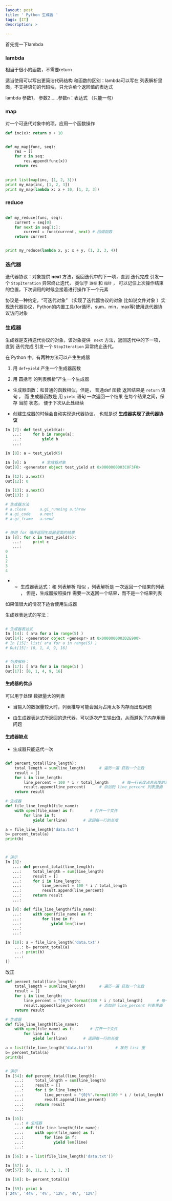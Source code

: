 ```yaml
---
layout: post
title: ' Python 生成器 '
tags: [IT]
description: >
  
---
```


首先提一下lambda

### lambda

相当于很小的函数，不需要return 
 
适当使用可以写出更简洁代码结构
和函数的区别：lambda可以写在  列表解析里面，不支持语句的代码块，只允许单个返回值的表达式 

lambda 参数1， 参数2......参数n：表达式	（只能一句）

### map

对一个可迭代对象中的项，应用一个函数操作


```python
def inc(x): return x + 10


def my_map(func, seq):
	res = []
	for x in seq:
		res.append(func(x))
	return res

	
print list(map(inc, [1, 2, 3]))
print my_map(inc, [1, 2, 3])
print my_map(lambda x: x + 10, [1, 2, 3])
```


### reduce


```python

def my_reduce(func, seq):
	current = seq[0]
	for next in seq[1:]:
		current = func(current, next) # 回调函数
	return current


print my_reduce(lambda x, y: x + y, (1, 2, 3, 4))

```


### 迭代器

迭代器协议：对象提供 __next__ 方法，返回迭代中的下一项，直到    迭代完成   引发一个  `StopIteration`   异常终止迭代，  类似于  `游标`   和  `指针`  ， 可以记住上次操作结束的位置，下次调用的时候会接着进行操作下一个元素


协议是一种约定，“可迭代对象” （实现了迭代器协议的对象    比如说文件对象 ）实现迭代器协议，Python的内置工具(for循环，sum，min，max等)使用迭代器协议访问对象



### 生成器

生成器是支持迭代协议的对象，该对象提供 ` next`   方法，返回迭代中的下一项，直到    迭代完成   引发一个  `StopIteration`   异常终止迭代。

在 Python 中，有两种方法可以产生生成器

1. 用  `def+yield`  产生一个生成器函数

2. 用  圆括号  的列表解析”产生一个生成器


* 生成器函数：和普通的函数相似，但是， 普通def 函数 返回结果是  `return`  语句 ， 而 生成器函数是 用  `yield`  语句    一次返回一个结果  在每个结果之间，保存 当前 状态， 便于下次从此处继续


* 创建生成器的时候会自动实现迭代器协议， 也就是说      **生成器实现了迭代器协议**

```python
In [7]: def test_yield(a):
   ...:     for b in range(a):
   ...:         yield b
   ...:

In [8]: a = test_yield(5)

In [9]: a		# 生成器对象
Out[9]: <generator object test_yield at 0x0000000003C0F3F0>

In [12]: a.next()
Out[12]: 0

In [13]: a.next()
Out[13]: 1

# 生成器方法
# a.close      a.gi_running a.throw
# a.gi_code    a.next
# a.gi_frame   a.send


# 使用 for 循环返回生成器里面的结果
In [8]: for c in test_yield(5):
   ...:     print c
   ...:
0
1
2
3
4

```

* * 生成器表达式：和  列表解析  相似 ，列表解析是 一次返回一个结果的列表 ， 但是，生成器按照操作 需要一次返回一个结果，而不是一个结果列表 

如果值很大的情况下适合使用生成器

生成器表达式的写法：

```python

# 生成器表达式
In [14]: ( a*a for a in range(5) )
Out[14]: <generator object <genexpr> at 0x0000000003D2E900>
# In [15]: list( a*a for a in range(5) )
# Out[15]: [0, 1, 4, 9, 16]


# 列表解析：
In [17]: [ a*a for a in range(5) ]
Out[17]: [0, 1, 4, 9, 16]

```

#### 生成器的优点

可以用于处理  数据量大的列表

* 当输入的数据量较大时，列表推导可能会因为占用太多内存而出现问题

* 由生成器表达式所返回的迭代器，可以逐次产生输出值，从而避免了内存用量问题

#### 生成器缺点

* 生成器只能迭代一次



```python

def percent_total(line_length):
	total_length = sum(line_length)      # 遍历一遍 获取一个总数
	result = []
	for i in line_length:
		line_percent = 100 * i / total_length      # 每一行长度占总长度的百分数 
		result.append(line_percent)      # 添加到 line_percent 列表里面
	return result

# 生成器
def file_line_length(file_name):
	with open(file_name) as f:       # 打开一个文件
		for line in f:
			yield len(line)       # 返回每一行的长度

a = file_line_length('data.txt')
b= percent_total(a)
print(b)



# 演示
In [8]:
   ...: def percent_total(line_length):
   ...:     total_length = sum(line_length) 
   ...:     result = []
   ...:     for i in line_length:
   ...:         line_percent = 100 * i / total_length 
   ...:         result.append(line_percent)    
   ...:     return result
   ...:

In [9]: def file_line_length(file_name):
   ...:     with open(file_name) as f:  
   ...:         for line in f:
   ...:             yield len(line)  
   ...:
   ...:

In [10]: a = file_line_length('data.txt')
    ...: b= percent_total(a)
    ...: print(b)
    ...:
[]

```
改正

```python
def percent_total(line_length):
	total_length = sum(line_length)      # 遍历一遍 获取一个总数
	result = []
	for i in line_length:
		line_percent = "{0}%".format(100 * i / total_length)      # 每一行长度占总长度的百分数 
		result.append(line_percent)      # 添加到 line_percent 列表里面
	return result

# 生成器
def file_line_length(file_name):
	with open(file_name) as f:       # 打开一个文件
		for line in f:
			yield len(line)       # 返回每一行的长度

a = list(file_line_length('data.txt'))			# 放到 list 里
b= percent_total(a)
print(b)


# 演示
In [54]: def percent_total(line_length):
    ...:     total_length = sum(line_length)
    ...:     result = []
    ...:     for i in line_length:
    ...:         line_percent = "{0}%".format(100 * i / total_length)      
    ...:         result.append(line_percent)     
    ...:     return result
    ...:

In [55]:
    ...: # 生成器
    ...: def file_line_length(file_name):
    ...:     with open(file_name) as f:  
    ...:         for line in f:
    ...:             yield len(line)  
    ...:

In [56]: a = list(file_line_length('data.txt'))

In [57]: a
Out[57]: [6, 11, 1, 3, 1, 3]

In [58]: b= percent_total(a)

In [59]: print b
['24%', '44%', '4%', '12%', '4%', '12%']

```
